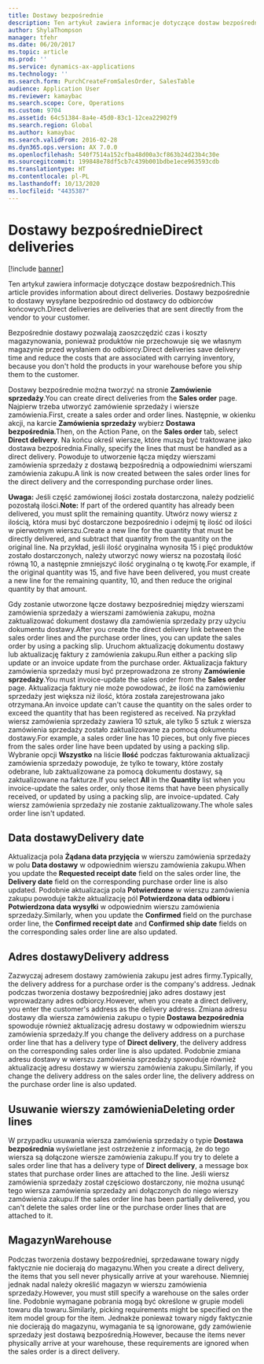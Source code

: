 ```yaml
---
title: Dostawy bezpośrednie
description: Ten artykuł zawiera informacje dotyczące dostaw bezpośrednich. Dostawy bezpośrednie to dostawy wysyłane bezpośrednio od dostawcy do odbiorców końcowych.
author: ShylaThompson
manager: tfehr
ms.date: 06/20/2017
ms.topic: article
ms.prod: ''
ms.service: dynamics-ax-applications
ms.technology: ''
ms.search.form: PurchCreateFromSalesOrder, SalesTable
audience: Application User
ms.reviewer: kamaybac
ms.search.scope: Core, Operations
ms.custom: 9704
ms.assetid: 64c51384-8a4e-45d0-83c1-12cea22902f9
ms.search.region: Global
ms.author: kamaybac
ms.search.validFrom: 2016-02-28
ms.dyn365.ops.version: AX 7.0.0
ms.openlocfilehash: 540f7514a152cfba48d00a3cf863b24d23b4c30e
ms.sourcegitcommit: 199848e78df5cb7c439b001bdbe1ece963593cdb
ms.translationtype: HT
ms.contentlocale: pl-PL
ms.lasthandoff: 10/13/2020
ms.locfileid: "4435387"
---
```

# <a name="direct-deliveries"></a><span data-ttu-id="354fe-104">Dostawy bezpośrednie</span><span class="sxs-lookup"><span data-stu-id="354fe-104">Direct deliveries</span></span>

[!include [banner](../includes/banner.md)]

<span data-ttu-id="354fe-105">Ten artykuł zawiera informacje dotyczące dostaw bezpośrednich.</span><span class="sxs-lookup"><span data-stu-id="354fe-105">This article provides information about direct deliveries.</span></span> <span data-ttu-id="354fe-106">Dostawy bezpośrednie to dostawy wysyłane bezpośrednio od dostawcy do odbiorców końcowych.</span><span class="sxs-lookup"><span data-stu-id="354fe-106">Direct deliveries are deliveries that are sent directly from the vendor to your customer.</span></span>

<span data-ttu-id="354fe-107">Bezpośrednie dostawy pozwalają zaoszczędzić czas i koszty magazynowania, ponieważ produktów nie przechowuje się we własnym magazynie przed wysłaniem do odbiorcy.</span><span class="sxs-lookup"><span data-stu-id="354fe-107">Direct deliveries save delivery time and reduce the costs that are associated with carrying inventory, because you don't hold the products in your warehouse before you ship them to the customer.</span></span>  

<span data-ttu-id="354fe-108">Dostawy bezpośrednie można tworzyć na stronie **Zamówienie sprzedaży**.</span><span class="sxs-lookup"><span data-stu-id="354fe-108">You can create direct deliveries from the **Sales order** page.</span></span> <span data-ttu-id="354fe-109">Najpierw trzeba utworzyć zamówienie sprzedaży i wiersze zamówienia.</span><span class="sxs-lookup"><span data-stu-id="354fe-109">First, create a sales order and order lines.</span></span> <span data-ttu-id="354fe-110">Następnie, w okienku akcji, na karcie **Zamówienia sprzedaży** wybierz **Dostawa bezpośrednia**.</span><span class="sxs-lookup"><span data-stu-id="354fe-110">Then, on the Action Pane, on the **Sales order** tab, select **Direct delivery**.</span></span> <span data-ttu-id="354fe-111">Na końcu określ wiersze, które muszą być traktowane jako dostawa bezpośrednia.</span><span class="sxs-lookup"><span data-stu-id="354fe-111">Finally, specify the lines that must be handled as a direct delivery.</span></span> <span data-ttu-id="354fe-112">Powoduje to utworzenie łącza między wierszami zamówienia sprzedaży z dostawą bezpośrednią a odpowiednimi wierszami zamówienia zakupu.</span><span class="sxs-lookup"><span data-stu-id="354fe-112">A link is now created between the sales order lines for the direct delivery and the corresponding purchase order lines.</span></span>  

<span data-ttu-id="354fe-113">**Uwaga:** Jeśli część zamówionej ilości została dostarczona, należy podzielić pozostałą ilości.</span><span class="sxs-lookup"><span data-stu-id="354fe-113">**Note:** If part of the ordered quantity has already been delivered, you must split the remaining quantity.</span></span> <span data-ttu-id="354fe-114">Utwórz nowy wiersz z ilością, która musi być dostarczone bezpośrednio i odejmij tę ilość od ilości w pierwotnym wierszu.</span><span class="sxs-lookup"><span data-stu-id="354fe-114">Create a new line for the quantity that must be directly delivered, and subtract that quantity from the quantity on the original line.</span></span> <span data-ttu-id="354fe-115">Na przykład, jeśli ilość oryginalna wynosiła 15 i pięć produktów zostało dostarczonych, należy utworzyć nowy wiersz na pozostałą ilość równą 10, a następnie zmniejszyć ilość oryginalną o tę kwotę.</span><span class="sxs-lookup"><span data-stu-id="354fe-115">For example, if the original quantity was 15, and five have been delivered, you must create a new line for the remaining quantity, 10, and then reduce the original quantity by that amount.</span></span>  

<span data-ttu-id="354fe-116">Gdy zostanie utworzone łącze dostawy bezpośredniej między wierszami zamówienia sprzedaży a wierszami zamówienia zakupu, można zaktualizować dokument dostawy dla zamówienia sprzedaży przy użyciu dokumentu dostawy.</span><span class="sxs-lookup"><span data-stu-id="354fe-116">After you create the direct delivery link between the sales order lines and the purchase order lines, you can update the sales order by using a packing slip.</span></span> <span data-ttu-id="354fe-117">Uruchom aktualizację dokumentu dostawy lub aktualizację faktury z zamówienia zakupu.</span><span class="sxs-lookup"><span data-stu-id="354fe-117">Run either a packing slip update or an invoice update from the purchase order.</span></span> <span data-ttu-id="354fe-118">Aktualizacja faktury zamówienia sprzedaży musi być przeprowadzona ze strony **Zamówienie sprzedaży**.</span><span class="sxs-lookup"><span data-stu-id="354fe-118">You must invoice-update the sales order from the **Sales order** page.</span></span> <span data-ttu-id="354fe-119">Aktualizacja faktury nie może powodować, że ilość na zamówieniu sprzedaży jest większa niż ilość, która została zarejestrowana jako otrzymana.</span><span class="sxs-lookup"><span data-stu-id="354fe-119">An invoice update can't cause the quantity on the sales order to exceed the quantity that has been registered as received.</span></span> <span data-ttu-id="354fe-120">Na przykład wiersz zamówienia sprzedaży zawiera 10 sztuk, ale tylko 5 sztuk z wiersza zamówienia sprzedaży zostało zaktualizowane za pomocą dokumentu dostawy.</span><span class="sxs-lookup"><span data-stu-id="354fe-120">For example, a sales order line has 10 pieces, but only five pieces from the sales order line have been updated by using a packing slip.</span></span> <span data-ttu-id="354fe-121">Wybranie opcji **Wszystko** na liście **Ilość** podczas fakturowania aktualizacji zamówienia sprzedaży powoduje, że tylko te towary, które zostały odebrane, lub zaktualizowane za pomocą dokumentu dostawy, są zaktualizowane na fakturze.</span><span class="sxs-lookup"><span data-stu-id="354fe-121">If you select **All** in the **Quantity** list when you invoice-update the sales order, only those items that have been physically received, or updated by using a packing slip, are invoice-updated.</span></span> <span data-ttu-id="354fe-122">Cały wiersz zamówienia sprzedaży nie zostanie zaktualizowany.</span><span class="sxs-lookup"><span data-stu-id="354fe-122">The whole sales order line isn't updated.</span></span>

## <a name="delivery-date"></a><span data-ttu-id="354fe-123">Data dostawy</span><span class="sxs-lookup"><span data-stu-id="354fe-123">Delivery date</span></span>
<span data-ttu-id="354fe-124">Aktualizacja pola **Żądana data przyjęcia** w wierszu zamówienia sprzedaży w polu **Data dostawy** w odpowiednim wierszu zamówienia zakupu.</span><span class="sxs-lookup"><span data-stu-id="354fe-124">When you update the **Requested receipt date** field on the sales order line, the **Delivery date** field on the corresponding purchase order line is also updated.</span></span> <span data-ttu-id="354fe-125">Podobnie aktualizacja pola **Potwierdzone** w wierszu zamówienia zakupu powoduje także aktualizację pól **Potwierdzona data odbioru** i **Potwierdzona data wysyłki** w odpowiednim wierszu zamówienia sprzedaży.</span><span class="sxs-lookup"><span data-stu-id="354fe-125">Similarly, when you update the **Confirmed** field on the purchase order line, the **Confirmed receipt date** and **Confirmed ship date** fields on the corresponding sales order line are also updated.</span></span>

## <a name="delivery-address"></a><span data-ttu-id="354fe-126">Adres dostawy</span><span class="sxs-lookup"><span data-stu-id="354fe-126">Delivery address</span></span>
<span data-ttu-id="354fe-127">Zazwyczaj adresem dostawy zamówienia zakupu jest adres firmy.</span><span class="sxs-lookup"><span data-stu-id="354fe-127">Typically, the delivery address for a purchase order is the company's address.</span></span> <span data-ttu-id="354fe-128">Jednak podczas tworzenia dostawy bezpośredniej jako adres dostawy jest wprowadzany adres odbiorcy.</span><span class="sxs-lookup"><span data-stu-id="354fe-128">However, when you create a direct delivery, you enter the customer's address as the delivery address.</span></span> <span data-ttu-id="354fe-129">Zmiana adresu dostawy dla wiersza zamówienia zakupu o typie **Dostawa bezpośrednia** spowoduje również aktualizację adresu dostawy w odpowiednim wierszu zamówienia sprzedaży.</span><span class="sxs-lookup"><span data-stu-id="354fe-129">If you change the delivery address on a purchase order line that has a delivery type of **Direct delivery**, the delivery address on the corresponding sales order line is also updated.</span></span> <span data-ttu-id="354fe-130">Podobnie zmiana adresu dostawy w wierszu zamówienia sprzedaży spowoduje również aktualizację adresu dostawy w wierszu zamówienia zakupu.</span><span class="sxs-lookup"><span data-stu-id="354fe-130">Similarly, if you change the delivery address on the sales order line, the delivery address on the purchase order line is also updated.</span></span>

## <a name="deleting-order-lines"></a><span data-ttu-id="354fe-131">Usuwanie wierszy zamówienia</span><span class="sxs-lookup"><span data-stu-id="354fe-131">Deleting order lines</span></span>
<span data-ttu-id="354fe-132">W przypadku usuwania wiersza zamówienia sprzedaży o typie **Dostawa bezpośrednia** wyświetlane jest ostrzeżenie z informacją, że do tego wiersza są dołączone wiersze zamówienia zakupu.</span><span class="sxs-lookup"><span data-stu-id="354fe-132">If you try to delete a sales order line that has a delivery type of **Direct delivery**, a message box states that purchase order lines are attached to the line.</span></span> <span data-ttu-id="354fe-133">Jeśli wiersz zamówienia sprzedaży został częściowo dostarczony, nie można usunąć tego wiersza zamówienia sprzedaży ani dołączonych do niego wierszy zamówienia zakupu.</span><span class="sxs-lookup"><span data-stu-id="354fe-133">If the sales order line has been partially delivered, you can't delete the sales order line or the purchase order lines that are attached to it.</span></span>

## <a name="warehouse"></a><span data-ttu-id="354fe-134">Magazyn</span><span class="sxs-lookup"><span data-stu-id="354fe-134">Warehouse</span></span>
<span data-ttu-id="354fe-135">Podczas tworzenia dostawy bezpośredniej, sprzedawane towary nigdy faktycznie nie docierają do magazynu.</span><span class="sxs-lookup"><span data-stu-id="354fe-135">When you create a direct delivery, the items that you sell never physically arrive at your warehouse.</span></span> <span data-ttu-id="354fe-136">Niemniej jednak nadal należy określić magazyn w wierszu zamówienia sprzedaży.</span><span class="sxs-lookup"><span data-stu-id="354fe-136">However, you must still specify a warehouse on the sales order line.</span></span> <span data-ttu-id="354fe-137">Podobnie wymagane pobrania mogą być określone w grupie modeli towaru dla towaru.</span><span class="sxs-lookup"><span data-stu-id="354fe-137">Similarly, picking requirements might be specified on the item model group for the item.</span></span> <span data-ttu-id="354fe-138">Jednakże ponieważ towary nigdy faktycznie nie docierają do magazynu, wymagania te są ignorowane, gdy zamówienie sprzedaży jest dostawą bezpośrednią.</span><span class="sxs-lookup"><span data-stu-id="354fe-138">However, because the items never physically arrive at your warehouse, these requirements are ignored when the sales order is a direct delivery.</span></span>



